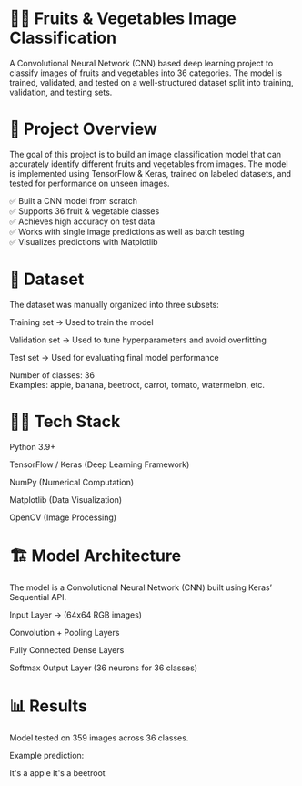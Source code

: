 # 🥦🍎 Fruits & Vegetables Image Classification

A Convolutional Neural Network (CNN) based deep learning project to classify images of fruits and vegetables into 36 categories. The model is trained, validated, and tested on a well-structured dataset split into training, validation, and testing sets.<br>

# 🚀 Project Overview

The goal of this project is to build an image classification model that can accurately identify different fruits and vegetables from images. The model is implemented using TensorFlow & Keras, trained on labeled datasets, and tested for performance on unseen images.<br>

✅ Built a CNN model from scratch<br>
✅ Supports 36 fruit & vegetable classes<br>
✅ Achieves high accuracy on test data<br>
✅ Works with single image predictions as well as batch testing<br>
✅ Visualizes predictions with Matplotlib<br>

# 📂 Dataset

The dataset was manually organized into three subsets:<br>

Training set → Used to train the model<br>

Validation set → Used to tune hyperparameters and avoid overfitting<br>

Test set → Used for evaluating final model performance<br>

Number of classes: 36<br>
Examples: apple, banana, beetroot, carrot, tomato, watermelon, etc.<br>

# 🧑‍💻 Tech Stack

Python 3.9+

TensorFlow / Keras (Deep Learning Framework)

NumPy (Numerical Computation)

Matplotlib (Data Visualization)

OpenCV (Image Processing)

# 🏗️ Model Architecture

The model is a Convolutional Neural Network (CNN) built using Keras’ Sequential API.

Input Layer → (64x64 RGB images)

Convolution + Pooling Layers

Fully Connected Dense Layers

Softmax Output Layer (36 neurons for 36 classes)

# 📊 Results

Model tested on 359 images across 36 classes.

Example prediction:<br>

It's a apple
It's a beetroot
